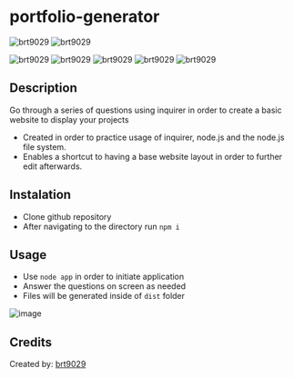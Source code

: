 # portfolio-generator
![brt9029](https://img.shields.io/github/license/brt9029/portfolio-generator)
![brt9029](https://img.shields.io/github/last-commit/brt9029/portfolio-generator)  

![brt9029](https://img.shields.io/badge/-javascript-yellow)
![brt9029](https://img.shields.io/badge/-css-blue)
![brt9029](https://img.shields.io/badge/-node-brightgreen)
![brt9029](https://img.shields.io/badge/-html-blueviolet)
![brt9029](https://img.shields.io/badge/-bootstrap-orange)

## Description

Go through a series of questions using inquirer in order to create a basic website to display your projects

- Created in order to practice usage of inquirer, node.js and the node.js file system.
- Enables a shortcut to having a base website layout in order to further edit afterwards.

## Instalation

- Clone github repository
- After navigating to the directory run ```npm i```

## Usage

- Use ```node app``` in order to initiate application
- Answer the questions on screen as needed
- Files will be generated inside of ```dist``` folder

![image](https://user-images.githubusercontent.com/26530136/182007717-9b3f3a7b-583b-4ee4-9831-cdb5b155f49d.png)

## Credits

Created by: [brt9029](www.github.com/brt9029 "GitHub Profile Link")
